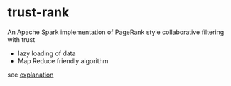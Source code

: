 trust-rank
==========

An Apache Spark implementation of PageRank style collaborative filtering with trust

- lazy loading of data
- Map Reduce friendly algorithm

see [explanation](http://sites.google.com/site/allentranucla/research)
